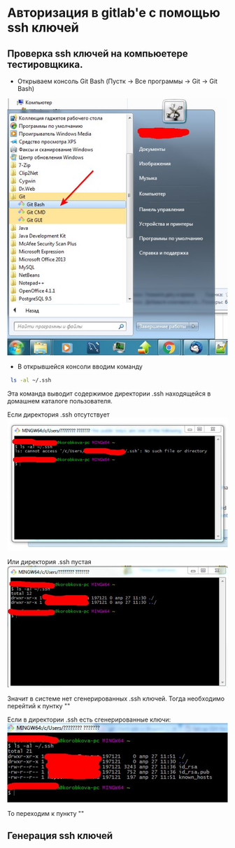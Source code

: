 # Авторизация в gitlab'e с помощью ssh ключей

## Проверка ssh ключей на компьюетере тестировщкика.

- Открываем консоль Git Bash (Пустк -> Все программы -> Git -> Git Bash)

![open git bash](Open_Git_Bash.jpg)

- В открывшейся консоли вводим команду 

```bash
 ls -al ~/.ssh
```

Эта команда выводит содержимое директории .ssh находящейся в домашнем каталоге пользователя. 

Если директория .ssh отсутствует
![dir .ssh not found](Check_ssh_key_1.jpg)

Или директория .ssh пустая
![dir .ssh not found](Check_ssh_key_2.jpg)

Значит в системе нет сгенерированных .ssh ключей. Тогда необходимо перейтий к пунтку ""

Если в директории .ssh есть сгенерированные ключи:
![ssh key exists](Ssh_key_exsists.jpg)

То переходим к пункту ""

## Генерация ssh ключей

